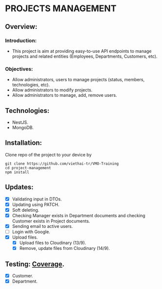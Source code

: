 # **PROJECTS MANAGEMENT**
## **Overview:**
### Introduction:
- This project is aim at providing easy-to-use API endpoints to manage projects and related entities (Employees, Departments, Customers, etc).

### Objectives:
- Allow administrators, users to manage projects (status, members, technologies, etc).
- Allow administrators to modify projects.
- Allow administrators to manage, add, remove users.

## Technologies:
- NestJS.
- MongoDB.

## Installation:
Clone repo of the project to your device by 
```
git clone https://github.com/viethai-tr/VMO-Training
cd project-management
npm install
```

## Updates:
- [x] Validating input in DTOs.
- [x] Updating using PATCH.
- [x] Soft deleting.
- [x] Checking Manager exists in Department documents and checking Customer exists in Project documents.
- [x] Sending email to active users.
- [ ] Login with Google.
- [x] Upload files.
    - [x] Upload files to Cloudinary (13/9).
    - [x] Remove, update files from Cloudinary (14/9).

## Testing: [Coverage](https://drive.google.com/file/d/1ZtZrSo6GNnh-b3cnDMdOew2hKVjZxwgn/view?usp=sharing).
- [x] Customer.
- [x] Department.